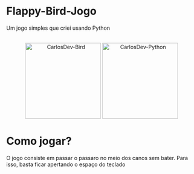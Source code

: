 # Flappy-Bird-Jogo

Um jogo simples que criei usando Python

<div align="center" style="display: inline_block"><br>
  <img  alt="CarlosDev-Bird" height="200" width="200" src="https://prod.cloud.rockstargames.com/crews/sc/0556/10149530/publish/emblem/emblem_256.png">
  <img  alt="CarlosDev-Python" height="200" width="200" src="https://budougumi0617.github.io/logos/python.png">
</div>

# Como jogar?

O jogo consiste em passar o passaro no meio dos canos sem bater. Para isso, basta ficar apertando o espaço do teclado


